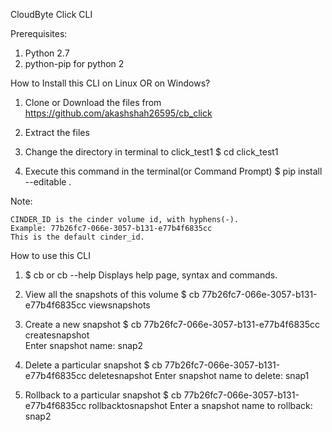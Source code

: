 CloudByte Click CLI

Prerequisites:
1) Python 2.7
2) python-pip for python 2


How to Install this CLI on Linux OR on Windows?
1) Clone or Download the files from https://github.com/akashshah26595/cb_click

2) Extract the files 

3) Change the directory in terminal to click_test1
   $ cd click_test1

4) Execute this command in the terminal(or Command Prompt)
   $ pip install --editable .

Note:
	
	CINDER_ID is the cinder volume id, with hyphens(-). 
	Example: 77b26fc7-066e-3057-b131-e77b4f6835cc
	This is the default cinder_id.

How to use this CLI
1) $ cb or cb --help
   Displays help page, syntax and commands.

2) View all the snapshots of this volume
   $ cb 77b26fc7-066e-3057-b131-e77b4f6835cc viewsnapshots

3) Create a new snapshot
   $ cb 77b26fc7-066e-3057-b131-e77b4f6835cc createsnapshot	   	 
   	 Enter snapshot name:
   	 snap2

4) Delete a particular snapshot
   $ cb 77b26fc7-066e-3057-b131-e77b4f6835cc deletesnapshot
   Enter snapshot name to delete:
   snap1

5) Rollback to a particular snapshot
   $ cb 77b26fc7-066e-3057-b131-e77b4f6835cc rollbacktosnapshot
   Enter a snapshot name to rollback:
   snap2



